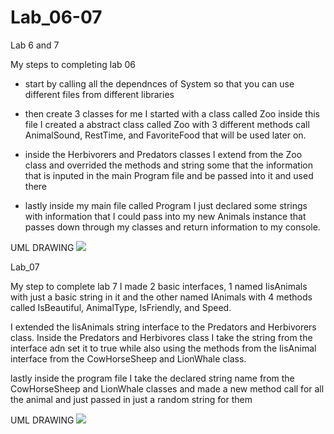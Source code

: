 # Lab_06-07
Lab 6 and 7


My steps to completing lab 06
- start by calling all the dependnces of System so that you can use different files from different libraries

- then create  3 classes for me I started with a class called  Zoo inside this file I created a abstract class called Zoo with 3 different methods call AnimalSound, RestTime, and FavoriteFood that will be used later on.

- inside the Herbivorers and Predators classes I extend from the Zoo class and overrided the methods and string some that the information that is inputed in the main Program file and be passed into it and used there

- lastly inside my main file called Program I just declared some strings with information that I could pass into my new Animals instance that passes down through my classes and return information to my console.

UML DRAWING
![](vscode-remote://wsl%2Bubuntu/home/curtrick/code_401/Labs/Lab_06-07/UML.jpg)


Lab_07

My step to complete lab 7 
I made 2 basic interfaces, 1 named IisAnimals with just a basic string in it and the other named IAnimals with 4 methods called IsBeautiful, AnimalType, IsFriendly, and Speed.

I extended the IisAnimals string interface to the Predators and Herbivorers class.
Inside the Predators and Herbivores class I take the string from the interface adn set it to true while also using the methods from the IisAnimal interface from the CowHorseSheep and LionWhale class.

lastly inside the program file I take the declared string name from the CowHorseSheep and LionWhale classes and made a new method call for all the animal and just passed in just a random string for them

UML DRAWING
![](vscode-remote://wsl%2Bubuntu/home/curtrick/code_401/Labs/Lab_06-07/UML%282%29.jpg)